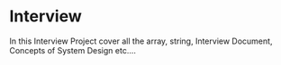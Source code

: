 # Interview
In this Interview Project cover all the array, string, Interview Document, Concepts of System Design etc....
